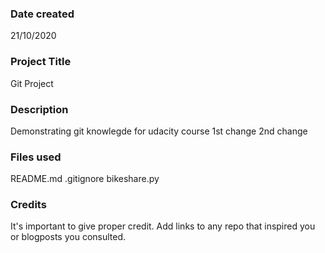 ### Date created
21/10/2020

### Project Title
Git Project

### Description
Demonstrating git knowlegde for udacity course
1st change
2nd change

### Files used
README.md
.gitignore
bikeshare.py

### Credits
It's important to give proper credit. Add links to any repo that inspired you or blogposts you consulted.


